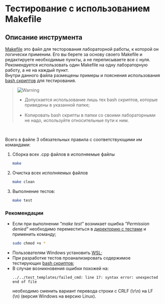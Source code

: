 # Тестирование с использованием Makefile

## Описание инструмента
[Makefile](./examples/Lab1/Makefile) это файл для тесторования лабораторной работы, к которой он логически применим. Его вы берете за основу своего Makefile и редактируете необходимые пункты, а не переписываете все с нуля. </br>Рекомендуется использовать один Makefile на одну лабораторную работу, а не на каждый пункт.</br>
Внутри данного файла размещены примеры и пояснения использования [bash скриптов](./test_templates/) для тестирования.
> <picture>
>   <source media="(prefers-color-scheme: light)" srcset="https://raw.githubusercontent.com/Mqxx/GitHub-Markdown/main/blockquotes/badge/light-theme/warning.svg">
>   <img alt="Warning" src="https://raw.githubusercontent.com/Mqxx/GitHub-Markdown/main/blockquotes/badge/dark-theme/warning.svg">
> </picture><br>
> <ul> 
>    <li style="margin-bottom:1rem"> Допускается использование лишь тех bash скриптов, которые приведены в указанной папке;</li>
>    <li > Копировать bash скрипты в папки со своими лабораторными не надо, используйте относительные пути к ним.</li>
> </ul>
<br>

Всего в файле 3 обязательных правила с соответствующими им командами: </br>
1. Сборка всех .cpp файлов в исполняемые файлы
    ```bash
    make
    ```

2. Очистка всех исполняемых файлов
    ```bash
    make clean
    ```

3. Выполнение тестов:
    ``` bash
    make test
    ```

### Рекомендации
- Если при выполнении <i>"make test"</i> возникает ошибка <i>"Permission denied"</i> необходимо переместиться в [директорию с тестами](./test_templates/) и применить команду;
    ```bash
    sudo chmod +x *
    ```
- Пользователям Windows установить [WSL](https://learn.microsoft.com/ru-ru/windows/wsl/install);
- При разработке тестов проанализировать содержимое тестирующих [bash скриптов](./test_templates/);
- В случае возникновения ошибки похожей на:
    ```
    ../../test_templates/failed_cmd: line 17: syntax error: unexpected end of file
    ```
    необходимо сменить вариант перевода строки с CRLF (\r\n) на LF (\n) (версия Windows на версию Linux).